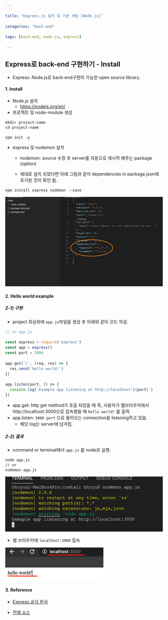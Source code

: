 ```yaml
---

title: "Express.js 설치 및 기본 세팅 [Node.js]"

categories: "back-end"

tags: [back-end, node-js, express]

---
```




## Express로 back-end 구현하기 - Install

- Express: Node.js로 back-end구현이 가능한 open source library.



#### 1. Install

- Node.js 설치
  - https://nodejs.org/en/
- 프로젝트 및 node-module 생성

```
mkdir project-name
cd project-name

npm init -y
```

- express 및 nodemon 설치

  - nodemon: source 수정 후 server를 자동으로 재시작 해주는 package (option)

  - 제대로 설치 되었다면 아래 그림과 같이 dependencies in package.json에 추가된 것이 확인 됨.

```
npm install express nodemon --save
```

![](../assets/posting_src/express-install1.png)



#### 2. Hello world example

##### 2-1) 구현

- project 최상위에 `app.js`파일을 생성 후 아래와 같이 코드 작성.

```javascript
// in app.js

const express = require('express')
const app = express()
const port = 3000

app.get('/', (req, res) => {
  res.send('hello world!')
})

app.listen(port, () => {
  console.log(`Example app listening at http://localhost:${port}`)
})
```

- app.get: http get method가 호출 되었을 때 즉, 사용자가 웹브라우저에서 http://localhost:3000으로 접속했을 때 `hello world!` 를 출력.
- app.listen: `3000 port` 으로 들어오는 connection을 listening하고 있음.
  - 해당 log는 server에 남겨짐.



##### 2-2) 결과

- command or terminal에서 `app.js` 를 node로 실행.

```
node app.js
// or
nodemon app.js
```

![](../assets/posting_src/express-install2.png)

- 웹 브라우저에 `localhost:3000` 접속

![](../assets/posting_src/express-install3.png)



#### 3. Reference

- [Express 공식 문서](https://expressjs.com/en/starter/hello-world.html)

- [전체 소스](https://github.com/hx2ryu/express-study/tree/master/install)

